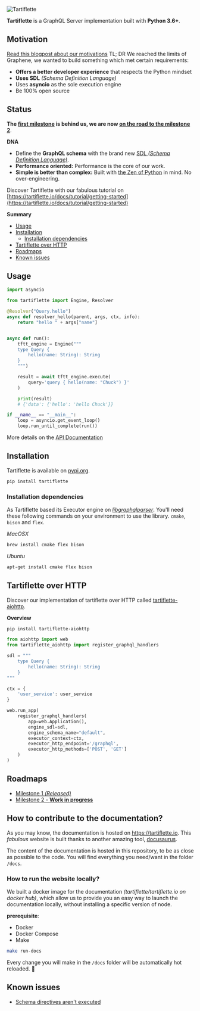 ![Tartiflette](docs/github-landing.png)

**Tartiflette** is a GraphQL Server implementation built with **Python 3.6+**.

## Motivation

[Read this blogpost about our motivations](https://medium.com/dailymotion/tartiflette-graphql-api-engine-python-open-source-a200c5bbc477)
TL; DR
We reached the limits of Graphene, we wanted to build something which met certain requirements:
* **Offers a better developer experience** that respects the Python mindset
* **Uses SDL** _(Schema Definition Language)_
* Uses **asyncio** as the sole execution engine
* Be 100% open source

## Status

**The [first milestone](/docs/roadmaps/milestone-1.md) is behind us, we are now [on the road to the milestone 2](/docs/roadmaps/milestone-2.md)**.

**DNA**

* Define the **GraphQL schema** with the brand new [SDL _(Schema Definition Language)_](https://github.com/facebook/graphql/blob/master/spec/Section%203%20--%20Type%20System.md).
* **Performance oriented:** Performance is the core of our work.
* **Simple is better than complex:** Built with [the Zen of Python](https://www.python.org/dev/peps/pep-0020/#id3) in mind. No over-engineering.

Discover Tartiflette with our fabulous tutorial on [https://tartiflette.io/docs/tutorial/getting-started](https://tartiflette.io/docs/tutorial/getting-started)

**Summary**

- [Usage](#usage)
- [Installation](#installation)
  - [Installation dependencies](#installation-dependencies)
- [Tartiflette over HTTP](#tartiflette-over-http)
- [Roadmaps](#roadmaps)
- [Known issues](#known-issues)

## Usage

```python
import asyncio

from tartiflette import Engine, Resolver

@Resolver("Query.hello")
async def resolver_hello(parent, args, ctx, info):
    return "hello " + args["name"]


async def run():
    tftt_engine = Engine("""
    type Query {
        hello(name: String): String
    }
    """)

    result = await tftt_engine.execute(
        query='query { hello(name: "Chuck") }'
    )

    print(result)
    # {'data': {'hello': 'hello Chuck'}}

if __name__ == "__main__":
    loop = asyncio.get_event_loop()
    loop.run_until_complete(run())
```

More details on the [API Documentation](https://tartiflette.io/docs/api/engine/)

## Installation

Tartiflette is available on [pypi.org](https://pypi.org/project/tartiflette/).

```bash
pip install tartiflette
```

### Installation dependencies

As Tartiflette based its Executor engine on *[libgraphqlparser](https://github.com/graphql/libgraphqlparser)*. You'll need these following commands on your environment to use the library. `cmake`, `bison` and `flex`.

*MacOSX*
```bash
brew install cmake flex bison
```

*Ubuntu*
```bash
apt-get install cmake flex bison
```

## Tartiflette over HTTP

Discover our implementation of tartiflette over HTTP called [tartiflette-aiohttp](https://github.com/tartiflette/tartiflette-aiohttp).

**Overview**
```bash
pip install tartiflette-aiohttp
```

```python
from aiohttp import web
from tartiflette_aiohttp import register_graphql_handlers

sdl = """
    type Query {
        hello(name: String): String
    }
"""

ctx = {
    'user_service': user_service
}

web.run_app(
    register_graphql_handlers(
        app=web.Application(),
        engine_sdl=sdl,
        engine_schema_name="default",
        executor_context=ctx,
        executor_http_endpoint='/graphql',
        executor_http_methods=['POST', 'GET']
    )
)
```

## Roadmaps

* [Milestone 1 _(Released)_](/docs/roadmaps/milestone-1.md) 
* [Milestone 2 - **Work in progress**](/docs/roadmaps/milestone-2.md)

## How to contribute to the documentation?

As you may know, the documentation is hosted on https://tartiflette.io. This _fabulous_ website is built thanks to another amazing tool, [docusaurus](https://docusaurus.io/).

The content of the documentation is hosted in this repository, to be as close as possible to the code. You will find everything you need/want in the folder `/docs`.

### How to run the website locally?

We built a docker image for the documentation _(tartiflette/tartiflette.io on docker hub)_, which allow us to provide you an easy way to launch the documentation locally, without installing a specific version of node.

**prerequisite**:
- Docker
- Docker Compose
- Make

```bash
make run-docs
```

Every change you will make in the `/docs` folder will be automatically hot reloaded. :tada:

## Known issues

* [Schema directives aren't executed](https://github.com/tartiflette/tartiflette/issues/134)

